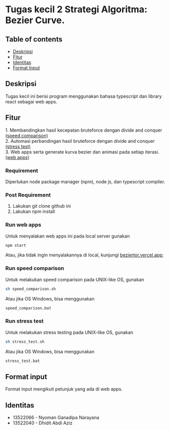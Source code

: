 # Tugas kecil 2 Strategi Algoritma: Bezier Curve.

## Table of contents

- <a href="#description">Deskripsi</a>
- <a href="#feature">Fitur</a>
- <a href="#identity">Identitas</a>
- <a href="#format">Format Input</a>

<h2 id="description">Deskripsi</h2>
Tugas kecil ini berisi program menggunakan bahasa typescript dan library react sebagai web apps.

<h2 id="feature">Fitur</h2>
1. Membandingkan hasil kecepatan bruteforce dengan divide and conquer <a href=#speed-comp>(speed comparison)</a> <br>
2. Automasi perbandingan hasil bruteforce dengan divide and conquer <a href="#test">(stress test)<a> <br>
3. Web apps serta generate kurva bezier dan animasi pada setiap iterasi. <a href="#web">(web apps)<a> <br>

### Requirement

Diperlukan node package manager (npm), node js, dan typescript compiler.

### Post Requirement

1. Lakukan git clone github ini
2. Lakukan npm install

<h3 id="web">Run web apps</h3>

Untuk menyalakan web apps ini pada local server gunakan

```bash
npm start
```

Atau, jika tidak ingin menyalakannya di local, kunjungi <a href="beziertor.vercel.app">beziertor.vercel.app</a>;

<h3 id="speed-comp">Run speed comparison</h3>

Untuk melakukan speed comparison pada UNIX-like OS, gunakan

```bash
sh speed_comparison.sh
```

Atau jika OS Windows, bisa menggunakan

```bash
speed_comparison.bat
```

<h3 id="test">Run stress test</h3>

Untuk melakukan stress testing pada UNIX-like OS, gunakan

```bash
sh stress_test.sh
```

Atau jika OS Windows, bisa menggunakan

```bash
stress_test.bat
```

<h2 id="format">Format input</h2>
Format input mengikuti petunjuk yang ada di web apps.

<h2 id="identity">Identitas</h2>

- 13522066 - Nyoman Ganadipa Narayana <br>
- 13522040 - Dhidit Abdi Aziz
